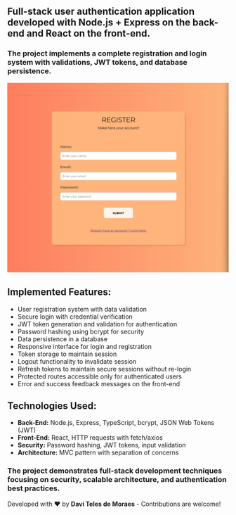 <h2>
  Full-stack <b>user authentication</b> application developed with
  Node.js + Express on the back-end and React on the front-end.
</h2>

<h3>
  The project implements a complete registration and login system with
  validations, JWT tokens, and database persistence.
</h3>

<p align="center">
  <img
    src="./login-project/public/readmeRegister.png"
    alt="System login screen"
  />
</p>

<h2>Implemented Features:</h2>
<ul>
  <li>User registration system with data validation</li>
  <li>Secure login with credential verification</li>
  <li>JWT token generation and validation for authentication</li>
  <li>Password hashing using bcrypt for security</li>
  <li>Data persistence in a database</li>
  <li>Responsive interface for login and registration</li>
  <li>Token storage to maintain session</li>
  <li>Logout functionality to invalidate session</li>
  <li>Refresh tokens to maintain secure sessions without re-login</li>
  <li>Protected routes accessible only for authenticated users</li>
  <li>Error and success feedback messages on the front-end</li>
</ul>

<h2>Technologies Used:</h2>
<ul>
  <li>
    <b>Back-End:</b> Node.js, Express, TypeScript, bcrypt, JSON Web Tokens (JWT)
  </li>
  <li><b>Front-End:</b> React, HTTP requests with fetch/axios</li>
  <li><b>Security:</b> Password hashing, JWT tokens, input validation</li>
  <li><b>Architecture:</b> MVC pattern with separation of concerns</li>
</ul>

<h3>
  The project demonstrates full-stack development techniques focusing on
  security, scalable architecture, and authentication best practices.
</h3>

<p>
  Developed with ❤️ by <b>Davi Teles de Moraes</b> - Contributions are
  welcome!
</p>
